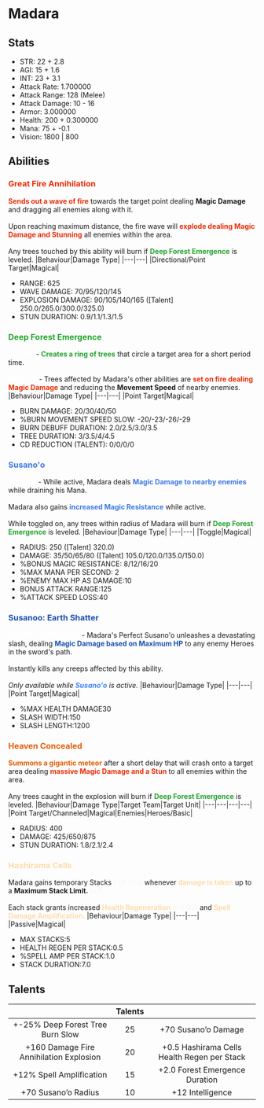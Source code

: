 # Madara
## Stats
- STR: 22 + 2.8
- AGI: 15 + 1.6
- INT: 23 + 3.1
- Attack Rate: 1.700000
- Attack Range: 128 (Melee)
- Attack Damage: 10 - 16
- Armor: 3.000000
- Health: 200 + 0.300000
- Mana: 75 + -0.1
- Vision: 1800 | 800
## Abilities
### <b><font color='#EA2D07'>Great Fire Annihilation</font></b>
<b><font color='#EA2D07'>Sends out a wave of fire</font></b> towards the target point dealing <b>Magic Damage</b> and dragging all enemies along with it. <br><br> Upon reaching maximum distance, the fire wave will <b><font color='#EA2D07'>explode dealing Magic Damage and Stunning</font></b> all enemies within the area. <br><br> Any trees touched by this ability will burn if <b><font color='#23A32C'>Deep Forest Emergence</font></b> is leveled.
|Behaviour|Damage Type|
|---|---|
|Directional/Point Target|Magical|

- RANGE: 625
- WAVE DAMAGE: 70/95/120/145
- EXPLOSION DAMAGE: 90/105/140/165 ([Talent] 250.0/265.0/300.0/325.0)
- STUN DURATION: 0.9/1.1/1.3/1.5
### <b><font color='#23A32C'>Deep Forest Emergence</font></b>
<b><font color='#FFFFFF'>ACTIVE</font></b> - <b><font color='#23A32C'>Creates a ring of trees</font></b> that circle a target area for a short period time. <br><br><b><font color='#FFFFFF'>PASSIVE </font></b>- Trees affected by Madara's other abilities are <b><font color='#EA2D07'>set on fire dealing Magic Damage</font></b> and reducing the <b>Movement Speed</b> of nearby enemies.
|Behaviour|Damage Type|
|---|---|
|Point Target|Magical|

- BURN DAMAGE: 20/30/40/50
- %BURN MOVEMENT SPEED SLOW: -20/-23/-26/-29
- BURN DEBUFF DURATION: 2.0/2.5/3.0/3.5
- TREE DURATION: 3/3.5/4/4.5
- CD REDUCTION (TALENT): 0/0/0/0
### <b><font color='#3D79E5'>Susano'o</font></b>
<b><font color='#FFFFFF'>TOGGLE</font></b> - While active, Madara deals <b><font color='#3D79E5'>Magic Damage to nearby enemies</font></b> while draining his Mana. <br><br> Madara also gains <b><font color='#3D79E5'>increased Magic Resistance</font></b> while active. <br><br> While toggled on, any trees within radius of Madara will burn if <b><font color='#23A32C'>Deep Forest Emergence</font></b> is leveled.
|Behaviour|Damage Type|
|---|---|
|Toggle|Magical|

- RADIUS: 250 ([Talent] 320.0)
- DAMAGE: 35/50/65/80 ([Talent] 105.0/120.0/135.0/150.0)
- %BONUS MAGIC RESISTANCE: 8/12/16/20
- %MAX MANA PER SECOND: 2
- %ENEMY MAX HP AS DAMAGE:10
- BONUS ATTACK RANGE:125
- %ATTACK SPEED LOSS:40
### <b><font color='#1A50AF'>Susanoo: Earth Shatter</font></b>
<b><font color='#ffffff'>VECTOR TARGETTED</font></b> - Madara's Perfect Susano'o unleashes a devastating slash, dealing <b><font color='#1A50AF'>Magic Damage based on Maximum HP</font></b> to any enemy Heroes in the sword's path.<br><br>Instantly kills any creeps affected by this ability.<br><br><i>Only available while <b><font color='#4085ff'>Susano'o</font></b> is active.</i>
|Behaviour|Damage Type|
|---|---|
|Point Target|Magical|

- %MAX HEALTH DAMAGE30
- SLASH WIDTH:150
- SLASH LENGTH:1200
### <b><font color='#E55C02'>Heaven Concealed</font></b>
<b><font color='#E55C02'>Summons a gigantic meteor</font></b> after a short delay that will crash onto a target area dealing <b><font color='#EA2D07'>massive Magic Damage and a Stun</font></b> to all enemies within the area. <br><br> Any trees caught in the explosion will burn if <b><font color='#23A32C'>Deep Forest Emergence</font></b> is leveled.
|Behaviour|Damage Type|Target Team|Target Unit|
|---|---|---|---|
|Point Target/Channeled|Magical|Enemies|Heroes/Basic|

- RADIUS: 400
- DAMAGE: 425/650/875
- STUN DURATION: 1.8/2.1/2.4
### <b><font color='#ffdbac'>Hashirama Cells</font></b>
Madara gains temporary Stacks <b><font color='#F7F7F7'>(+0.25s)</font></b> whenever <b><font color='#ffdbac'>damage is taken</font></b> up to a <b>Maximum Stack Limit.</b> <b><font color='#F7F7F7'>(+1)</font></b> <br><br> Each stack grants increased <b><font color='#ffdbac'>Health Regeneration</font></b> <b><font color='#F7F7F7'>(+0.02)</font></b> and <b><font color='#ffdbac'>Spell Damage Amplification.</font></b>
|Behaviour|Damage Type|
|---|---|
|Passive|Magical|

- MAX STACKS:5
- HEALTH REGEN PER STACK:0.5
- %SPELL AMP PER STACK:1.0
- STACK DURATION:7.0
## Talents
| | Talents | |
| :---: | :---: | :---: |
| +-25% Deep Forest Tree Burn Slow | 25 | +70 Susano’o Damage |
| +160 Damage Fire Annihilation Explosion | 20 | +0.5 Hashirama Cells Health Regen per Stack |
| +12% Spell Amplification | 15 | +2.0 Forest Emergence Duration |
| +70 Susano’o Radius | 10 | +12 Intelligence |

